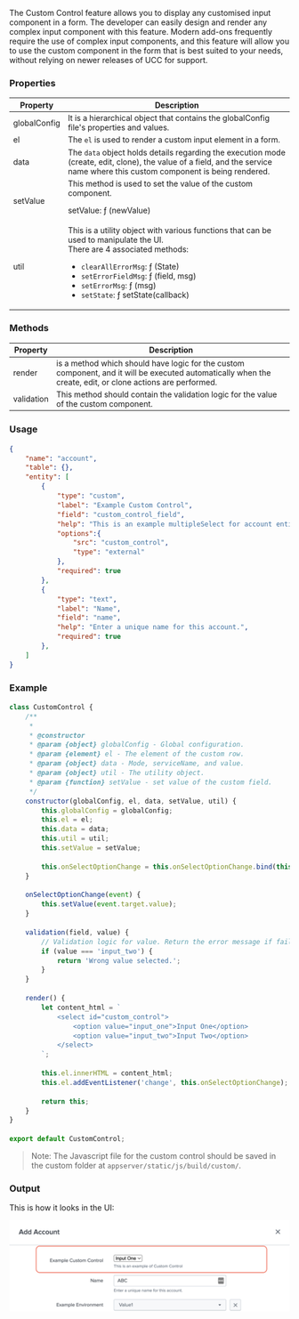 The Custom Control feature allows you to display any customised input component in a form. The developer can easily design and render any complex input component with this feature. Modern add-ons frequently require the use of complex input components, and this feature will allow you to use the custom component in the form that is best suited to your needs, without relying on newer releases of UCC for support.

### Properties

| Property     | Description                                                                                                                                                                                                                                                                                   |
| ------------ | --------------------------------------------------------------------------------------------------------------------------------------------------------------------------------------------------------------------------------------------------------------------------------------------- |
| globalConfig | It is a hierarchical object that contains the globalConfig file's properties and values.                                                                                                                                                                                                      |
| el           | The `el` is used to render a custom input element in a form.                                                                                                                                                                                                                                  |
| data         | The `data` object holds details regarding the execution mode (create, edit, clone), the value of a field, and the service name where this custom component is being rendered.                                                                                                                 |
| setValue     | This method is used to set the value of the custom component. <p>setValue: ƒ (newValue)</p>                                                                                                                                                                                                   |
| util         | This is a utility object with various functions that can be used to manipulate the UI. <br>There are 4 associated methods: <ul><li>`clearAllErrorMsg`: ƒ (State)</li><li>`setErrorFieldMsg`: ƒ (field, msg)</li><li>`setErrorMsg`: ƒ (msg)</li><li>`setState`: ƒ setState(callback)</li></ul> |

### Methods

| Property   | Description                                                                                                                                                |
| ---------- | ---------------------------------------------------------------------------------------------------------------------------------------------------------- |
| render     | is a method which should have logic for the custom component, and it will be executed automatically when the create, edit, or clone actions are performed. |
| validation | This method should contain the validation logic for the value of the custom component.                                                                     |

### Usage

```json
{
    "name": "account",
    "table": {},
    "entity": [
        {
            "type": "custom",
            "label": "Example Custom Control",
            "field": "custom_control_field",
            "help": "This is an example multipleSelect for account entity",
            "options":{
                "src": "custom_control",
                "type": "external"
            },
            "required": true
        },
        {
            "type": "text",
            "label": "Name",
            "field": "name",
            "help": "Enter a unique name for this account.",
            "required": true
        },
    ]
}
```

### Example

```js
class CustomControl {
    /**
     *
     * @constructor
     * @param {object} globalConfig - Global configuration.
     * @param {element} el - The element of the custom row.
     * @param {object} data - Mode, serviceName, and value.
     * @param {object} util - The utility object.
     * @param {function} setValue - set value of the custom field.
     */
    constructor(globalConfig, el, data, setValue, util) {
        this.globalConfig = globalConfig;
        this.el = el;
        this.data = data;
        this.util = util;
        this.setValue = setValue;
        
        this.onSelectOptionChange = this.onSelectOptionChange.bind(this);
    }

    onSelectOptionChange(event) {
        this.setValue(event.target.value);
    }

    validation(field, value) {
        // Validation logic for value. Return the error message if failed.
        if (value === 'input_two') {
            return 'Wrong value selected.';
        }
    }

    render() {
        let content_html = `
            <select id="custom_control">
                <option value="input_one">Input One</option>
                <option value="input_two">Input Two</option>
            </select>
        `;

        this.el.innerHTML = content_html;
        this.el.addEventListener('change', this.onSelectOptionChange);

        return this;
    }
}

export default CustomControl;
```

> Note: The Javascript file for the custom control should be saved in the custom folder at `appserver/static/js/build/custom/`.

### Output

This is how it looks in the UI:

![image](../images/custom_ui_extensions/Custom_Control_Output.png)
